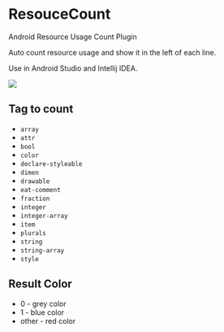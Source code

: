 # ResouceCount
Android Resource Usage Count Plugin

Auto count resource usage and show it in the left of each line.

Use in Android Studio and Intellij IDEA.

![](http://7sbqys.com1.z0.glb.clouddn.com/resouce_count_plugin_example.jpeg)

Tag to count
---

* `array`
* `attr`
* `bool`
* `color`
* `declare-styleable`
* `dimen`
* `drawable`
* `eat-comment`
* `fraction`
* `integer`
* `integer-array`
* `item`
* `plurals`
* `string`
* `string-array`
* `style`

Result Color
---
* 0 - grey color
* 1 - blue color
* other - red color